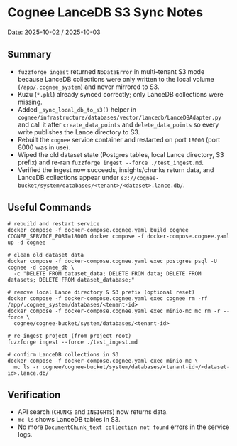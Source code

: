 # Cognee LanceDB S3 Sync Notes

Date: 2025-10-02 / 2025-10-03

## Summary
- `fuzzforge ingest` returned `NoDataError` in multi-tenant S3 mode because LanceDB collections were only written to the local volume (`/app/.cognee_system`) and never mirrored to S3.
- Kuzu (`*.pkl`) already synced correctly; only LanceDB collections were missing.
- Added `_sync_local_db_to_s3()` helper in `cognee/infrastructure/databases/vector/lancedb/LanceDBAdapter.py` and call it after `create_data_points` and `delete_data_points` so every write publishes the Lance directory to S3.
- Rebuilt the `cognee` service container and restarted on port `18000` (port 8000 was in use).
- Wiped the old dataset state (Postgres tables, local Lance directory, S3 prefix) and re-ran `fuzzforge ingest --force ./test_ingest.md`.
- Verified the ingest now succeeds, insights/chunks return data, and LanceDB collections appear under `s3://cognee-bucket/system/databases/<tenant>/<dataset>.lance.db/`.

## Useful Commands
```
# rebuild and restart service
docker compose -f docker-compose.cognee.yaml build cognee
COGNEE_SERVICE_PORT=18000 docker compose -f docker-compose.cognee.yaml up -d cognee

# clean old dataset data
docker compose -f docker-compose.cognee.yaml exec postgres psql -U cognee -d cognee_db \
  -c "DELETE FROM dataset_data; DELETE FROM data; DELETE FROM datasets; DELETE FROM dataset_database;"

# remove local Lance directory & S3 prefix (optional reset)
docker compose -f docker-compose.cognee.yaml exec cognee rm -rf /app/.cognee_system/databases/<tenant-id>
docker compose -f docker-compose.cognee.yaml exec minio-mc mc rm -r --force \
  cognee/cognee-bucket/system/databases/<tenant-id>

# re-ingest project (from project root)
fuzzforge ingest --force ./test_ingest.md

# confirm LanceDB collections in S3
docker compose -f docker-compose.cognee.yaml exec minio-mc \
  mc ls -r cognee/cognee-bucket/system/databases/<tenant-id>/<dataset-id>.lance.db/
```

## Verification
- API search (`CHUNKS` and `INSIGHTS`) now returns data.
- `mc ls` shows LanceDB tables in S3.
- No more `DocumentChunk_text collection not found` errors in the service logs.

